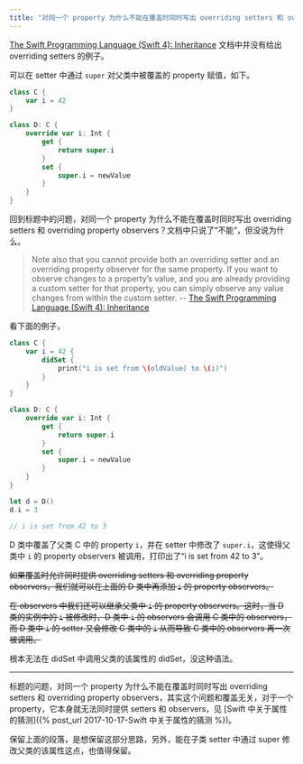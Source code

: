 ```yaml
---
title: "对同一个 property 为什么不能在覆盖时同时写出 overriding setters 和 overriding property observers"
---
```


[The Swift Programming Language (Swift 4): Inheritance](https://developer.apple.com/library/content/documentation/Swift/Conceptual/Swift_Programming_Language/Inheritance.html) 文档中并没有给出 overriding setters 的例子。

可以在 setter 中通过 `super` 对父类中被覆盖的 property 赋值，如下。

```swift
class C {
    var i = 42
}

class D: C {
    override var i: Int {
        get {
            return super.i
        }
        set {
            super.i = newValue
        }
    }
}
```

回到标题中的问题，对同一个 property 为什么不能在覆盖时同时写出 overriding setters 和 overriding property observers？文档中只说了“不能”，但没说为什么。

> Note also that you cannot provide both an overriding setter and an overriding property observer for the same property. If you want to observe changes to a property’s value, and you are already providing a custom setter for that property, you can simply observe any value changes from within the custom setter. -- [The Swift Programming Language (Swift 4): Inheritance](https://developer.apple.com/library/content/documentation/Swift/Conceptual/Swift_Programming_Language/Inheritance.html)

看下面的例子，

```swift
class C {
    var i = 42 {
        didSet {
            print("i is set from \(oldValue) to \(i)")
        }
    }
}

class D: C {
    override var i: Int {
        get {
            return super.i
        }
        set {
            super.i = newValue
        }
    }
}

let d = D()
d.i = 3

// i is set from 42 to 3
```

D 类中覆盖了父类 C 中的 property `i`，并在 setter 中修改了 `super.i`，这使得父类中 `i` 的 property observers 被调用，打印出了“i is set from 42 to 3”。

~~如果覆盖时允许同时提供 overriding setters 和 overriding property observers，我们就可以在上面的 D 类中再添加 `i` 的 property observers。~~

~~在 observers 中我们还可以继承父类中 `i` 的 property observers。这时，当 D 类的实例中的 `i` 被修改时，D 类中 `i` 的 observers 会调用 C 类中的 observers，而 D 类中 `i` 的 setter 又会修改 C 类中的 `i` 从而导致 C 类中的 observers 再一次被调用。~~

根本无法在 didSet 中调用父类的该属性的 didSet，没这种语法。

---

标题的问题，对同一个 property 为什么不能在覆盖时同时写出 overriding setters 和 overriding property observers，其实这个问题和覆盖无关，对于一个 property，它本身就无法同时提供 setters 和 observers，见 [Swift 中关于属性的猜测]({% post_url 2017-10-17-Swift 中关于属性的猜测 %})。

保留上面的段落，是想保留这部分思路，另外，能在子类 setter 中通过 super 修改父类的该属性这点，也值得保留。

